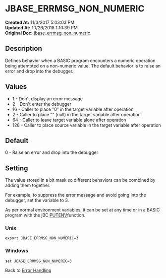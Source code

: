 # JBASE_ERRMSG_NON_NUMERIC

**Created At:** 11/3/2017 5:03:03 PM  
**Updated At:** 10/26/2018 1:10:39 PM  
**Original Doc:** [jbase_errmsg_non_numeric](https://docs.jbase.com/41717-environment-variables/jbase_errmsg_non_numeric)  


## **Description**

Defines behavior when a BASIC program encounters a numeric operation being attempted on a non-numeric value. The default behavior is to raise an error and drop into the debugger.

## 


## Values

- 1 - Don't display an error message
- 2 - Don't enter the debugger
- 16 - Caller to place "0" in the target variable after operation
- 2 - Caller to place "" (null) in the target variable after operation
- 64 - Caller to leave target variable alone after operation
- 128 - Caller to place source variable in the target variable after operation


## 


## **Default**

0 - Raise an error and drop into the debugger

## 


## **Setting**

The value stored in a bit mask so different behaviors can be combined by adding them together.

For example, to suppress the error message and avoid going into the debugger, set the variable to 3.

As per normal environment variables, it can be set at any time or in a BASIC program with the jBC [PUTENV](putenv)function.

### Unix

```
export JBASE_ERRMSG_NON_NUMERIC=3
```

### Windows

```
set JBASE_ERRMSG_NON_NUMERIC=3
```



Back to [Error Handling](jbc-error-handling)
